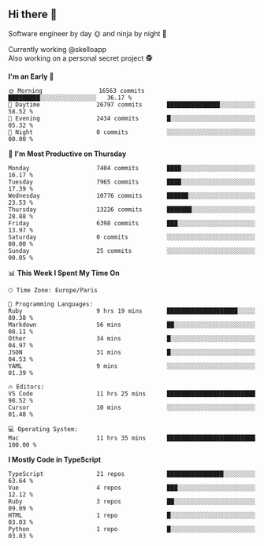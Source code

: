 ## Hi there 👋

Software engineer by day 🌞 and ninja by night 🌝

Currently working @skelloapp <br>
Also working on a personal secret project 🕵️

<!--START_SECTION:waka-->
**I'm an Early 🐤** 

```text
🌞 Morning                16563 commits       █████████░░░░░░░░░░░░░░░░   36.17 % 
🌆 Daytime                26797 commits       ███████████████░░░░░░░░░░   58.52 % 
🌃 Evening                2434 commits        █░░░░░░░░░░░░░░░░░░░░░░░░   05.32 % 
🌙 Night                  0 commits           ░░░░░░░░░░░░░░░░░░░░░░░░░   00.00 % 
```
📅 **I'm Most Productive on Thursday** 

```text
Monday                   7404 commits        ████░░░░░░░░░░░░░░░░░░░░░   16.17 % 
Tuesday                  7965 commits        ████░░░░░░░░░░░░░░░░░░░░░   17.39 % 
Wednesday                10776 commits       ██████░░░░░░░░░░░░░░░░░░░   23.53 % 
Thursday                 13226 commits       ███████░░░░░░░░░░░░░░░░░░   28.88 % 
Friday                   6398 commits        ███░░░░░░░░░░░░░░░░░░░░░░   13.97 % 
Saturday                 0 commits           ░░░░░░░░░░░░░░░░░░░░░░░░░   00.00 % 
Sunday                   25 commits          ░░░░░░░░░░░░░░░░░░░░░░░░░   00.05 % 
```


📊 **This Week I Spent My Time On** 

```text
🕑︎ Time Zone: Europe/Paris

💬 Programming Languages: 
Ruby                     9 hrs 19 mins       ████████████████████░░░░░   80.38 % 
Markdown                 56 mins             ██░░░░░░░░░░░░░░░░░░░░░░░   08.11 % 
Other                    34 mins             █░░░░░░░░░░░░░░░░░░░░░░░░   04.97 % 
JSON                     31 mins             █░░░░░░░░░░░░░░░░░░░░░░░░   04.53 % 
YAML                     9 mins              ░░░░░░░░░░░░░░░░░░░░░░░░░   01.39 % 

🔥 Editors: 
VS Code                  11 hrs 25 mins      █████████████████████████   98.52 % 
Cursor                   10 mins             ░░░░░░░░░░░░░░░░░░░░░░░░░   01.48 % 

💻 Operating System: 
Mac                      11 hrs 35 mins      █████████████████████████   100.00 % 
```

**I Mostly Code in TypeScript** 

```text
TypeScript               21 repos            ████████████████░░░░░░░░░   63.64 % 
Vue                      4 repos             ███░░░░░░░░░░░░░░░░░░░░░░   12.12 % 
Ruby                     3 repos             ██░░░░░░░░░░░░░░░░░░░░░░░   09.09 % 
HTML                     1 repo              █░░░░░░░░░░░░░░░░░░░░░░░░   03.03 % 
Python                   1 repo              █░░░░░░░░░░░░░░░░░░░░░░░░   03.03 % 
```




<!--END_SECTION:waka-->

<!--
**antoinelncl/antoinelncl** is a ✨ _special_ ✨ repository because its `README.md` (this file) appears on your GitHub profile.

Here are some ideas to get you started:

- 🔭 I’m currently working on ...
- 🌱 I’m currently learning ...
- 👯 I’m looking to collaborate on ...
- 🤔 I’m looking for help with ...
- 💬 Ask me about ...
- 📫 How to reach me: ...
- 😄 Pronouns: ...
- ⚡ Fun fact: ...
-->
